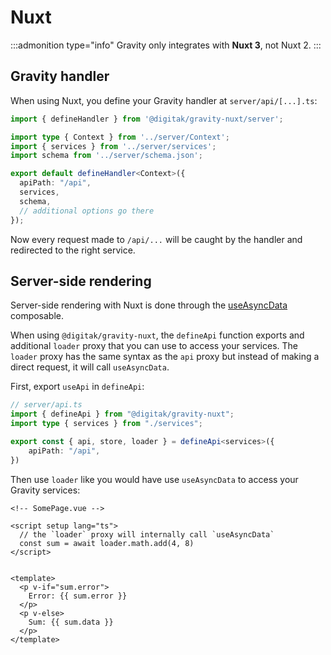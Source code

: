# Nuxt

:::admonition type="info"
Gravity only integrates with **Nuxt 3**, not Nuxt 2.
:::

## Gravity handler

When using Nuxt, you define your Gravity handler at `server/api/[...].ts`:

```typescript
import { defineHandler } from '@digitak/gravity-nuxt/server';

import type { Context } from '../server/Context';
import { services } from '../server/services';
import schema from '../server/schema.json';

export default defineHandler<Context>({
  apiPath: "/api",
  services,
  schema,
  // additional options go there
});
```

Now every request made to `/api/...` will be caught by the handler and redirected to the right service.


## Server-side rendering

Server-side rendering with Nuxt is done through the [useAsyncData](https://v3.nuxtjs.org/api/composables/use-async-data) composable.

When using `@digitak/gravity-nuxt`, the `defineApi` function exports and additional `loader` proxy that you can use to access your services. The `loader` proxy has the same syntax as the `api` proxy but instead of making a direct request, it will call `useAsyncData`.

First, export `useApi` in `defineApi`:

```ts
// server/api.ts
import { defineApi } from "@digitak/gravity-nuxt";
import type { services } from "./services";

export const { api, store, loader } = defineApi<services>({
	apiPath: "/api",
})
```

Then use `loader` like you would have use `useAsyncData` to access your Gravity services:

```vue
<!-- SomePage.vue -->

<script setup lang="ts">
  // the `loader` proxy will internally call `useAsyncData`
  const sum = await loader.math.add(4, 8)
</script>


<template>
  <p v-if="sum.error">
    Error: {{ sum.error }}
  </p>
  <p v-else>
    Sum: {{ sum.data }}
  </p>
</template>
```
